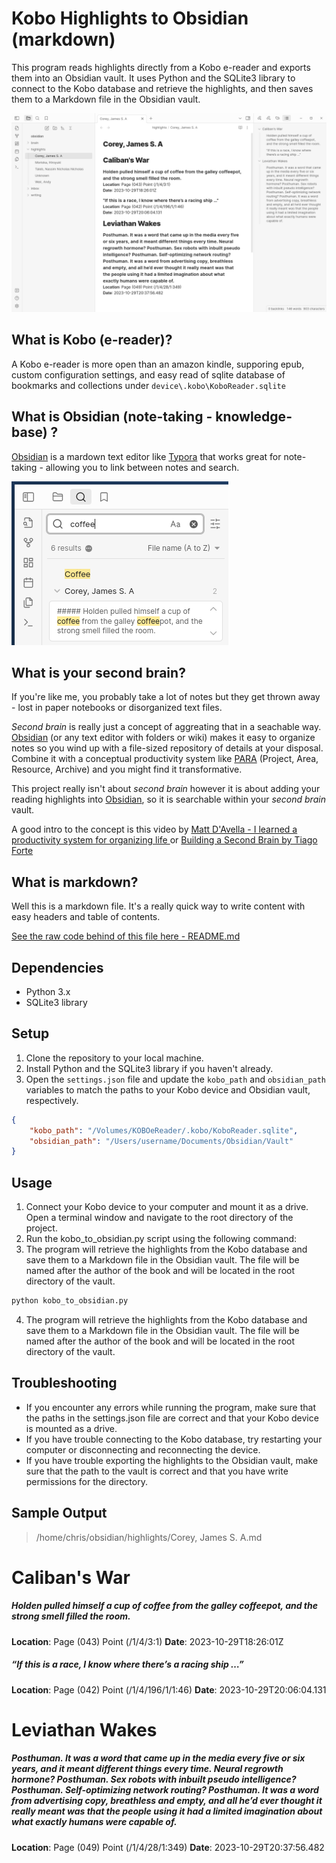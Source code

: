 # Kobo Highlights to Obsidian (markdown)

This program reads highlights directly from a Kobo e-reader and exports them into an Obsidian vault. It uses Python and the SQLite3 library to connect to the Kobo database and retrieve the highlights, and then saves them to a Markdown file in the Obsidian vault.

![Alt text](.img/image.png)

## What is Kobo (e-reader)?

A Kobo e-reader is more open than an amazon kindle, supporing epub, custom configuration settings, and easy read of sqlite database of bookmarks and collections under `device\.kobo\KoboReader.sqlite`

## What is Obsidian (note-taking - knowledge-base) ?

[Obsidian](https://obsidian.md/) is a mardown text editor like [Typora](https://typora.io/) that works great for note-taking - allowing you to link between notes and search.

![Alt text](.img/image-1.png)

## What is your second brain?

If you're like me, you probably take a lot of notes but they get thrown away - lost in paper notebooks or disorganized text files.

*Second brain* is really just a concept of aggreating that in a seachable way. [Obsidian](https://obsidian.md/) (or any text editor with folders or wiki) makes it easy to organize notes so you wind up with a file-sized repository of details at your disposal. Combine it with a conceptual productivity system like [PARA](https://fortelabs.com/blog/para/) (Project, Area, Resource, Archive) and you might find it transformative.

This project really isn't about *second brain* however it is about adding your reading highlights into [Obsidian](https://obsidian.md/), so it is searchable within your *second brain* vault.

A good intro to the concept is this video by [Matt D'Avella -  I learned a productivity system for organizing life ](https://www.youtube.com/watch?v=0_44XEVOwek) or [Building a Second Brain by Tiago Forte](https://www.overdrive.com/media/8033824/building-a-second-brain)

## What is markdown?

Well this is a markdown file. It's a really quick way to write content with easy headers and table of contents.

[See the raw code behind of this file here - README.md](https://raw.githubusercontent.com/chrisbrasington/kobo-to-obsidian-import/main/README.md)

## Dependencies

- Python 3.x
- SQLite3 library

## Setup

1. Clone the repository to your local machine.
2. Install Python and the SQLite3 library if you haven't already.
3. Open the `settings.json` file and update the `kobo_path` and `obsidian_path` variables to match the paths to your Kobo device and Obsidian vault, respectively.

```json
{
    "kobo_path": "/Volumes/KOBOeReader/.kobo/KoboReader.sqlite",
    "obsidian_path": "/Users/username/Documents/Obsidian/Vault"
}
```
## Usage
1. Connect your Kobo device to your computer and mount it as a drive.
Open a terminal window and navigate to the root directory of the project.
1. Run the kobo_to_obsidian.py script using the following command:
1. The program will retrieve the highlights from the Kobo database and save them to a Markdown file in the Obsidian vault. The file will be named after the author of the book and will be located in the root directory of the vault.
```bash
python kobo_to_obsidian.py
```
4. The program will retrieve the highlights from the Kobo database and save them to a Markdown file in the Obsidian vault. The file will be named after the author of the book and will be located in the root directory of the vault.

## Troubleshooting
- If you encounter any errors while running the program, make sure that the paths in the settings.json file are correct and that your Kobo device is mounted as a drive.
- If you have trouble connecting to the Kobo database, try restarting your computer or disconnecting and reconnecting the device.
- If you have trouble exporting the highlights to the Obsidian vault, make sure that the path to the vault is correct and that you have write permissions for the directory.

## Sample Output

> /home/chris/obsidian/highlights/Corey, James S. A.md

# Caliban's War
##### Holden pulled himself a cup of coffee from the galley coffeepot, and the strong smell filled the room.
**Location**: Page (043) Point (/1/4/3:1)
**Date**: 2023-10-29T18:26:01Z
##### “If this is a race, I know where there’s a racing ship …”
**Location**: Page (042) Point (/1/4/196/1/1:46)
**Date**: 2023-10-29T20:06:04.131
# Leviathan Wakes
##### Posthuman. It was a word that came up in the media every five or six years, and it meant different things every time. Neural regrowth hormone? Posthuman. Sex robots with inbuilt pseudo intelligence? Posthuman. Self-optimizing network routing? Posthuman. It was a word from advertising copy, breathless and empty, and all he’d ever thought it really meant was that the people using it had a limited imagination about what exactly humans were capable of.
**Location**: Page (049) Point (/1/4/28/1:349)
**Date**: 2023-10-29T20:37:56.482
